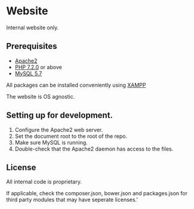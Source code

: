 Website
=================================

Internal website only.

Prerequisites
------------

*  [Apache2][1]
*  [PHP 7.2.0][2] or above
*  [MySQL 5.7][3]

All packages can be installed conveniently using [XAMPP][4]

The website is OS agnostic.

Setting up for development.
------------

1.  Configure the Apache2 web server.
2.  Set the document root to the root of the repo.
3.  Make sure MySQL is running.
4.  Double-check that the Apache2 daemon has access to the files.

License
-------

All internal code is proprietary.

If applicable, check the composer.json, bower.json and packages.json for third party modules that may have seperate licenses.'

[1]: https://httpd.apache.org/ "Apache2"
[2]: http://us1.php.net/downloads.php "PHP 7.2.x"
[3]: https://www.mysql.com/downloads/ "MySQL 5.7"
[4]: https://www.apachefriends.org/index.html "XAMPP"